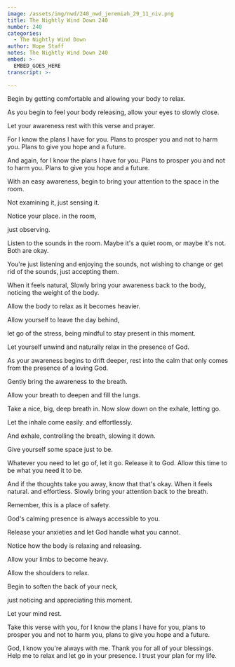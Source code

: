 ```yaml
---
image: /assets/img/nwd/240_nwd_jeremiah_29_11_niv.png
title: The Nightly Wind Down 240
number: 240
categories:
  - The Nightly Wind Down
author: Hope Staff
notes: The Nightly Wind Down 240
embed: >-
  EMBED_GOES_HERE
transcript: >-
  
---
```

Begin by getting comfortable and allowing your body to relax.

As you begin to feel your body releasing, allow your eyes to slowly close.

Let your awareness rest with this verse and prayer.

For I know the plans I have for you. Plans to prosper you and not to harm you. Plans to give you hope and a future.

And again, for I know the plans I have for you. Plans to prosper you and not to harm you. Plans to give you hope and a future.

With an easy awareness, begin to bring your attention to the space in the room.

Not examining it, just sensing it.

Notice your place. in the room,

just observing.

Listen to the sounds in the room. Maybe it's a quiet room, or maybe it's not. Both are okay.

You're just listening and enjoying the sounds, not wishing to change or get rid of the sounds, just accepting them.

When it feels natural, Slowly bring your awareness back to the body, noticing the weight of the body.

Allow the body to relax as it becomes heavier.

Allow yourself to leave the day behind,

let go of the stress, being mindful to stay present in this moment.

Let yourself unwind and naturally relax in the presence of God.

As your awareness begins to drift deeper, rest into the calm that only comes from the presence of a loving God.

Gently bring the awareness to the breath.

Allow your breath to deepen and fill the lungs.

Take a nice, big, deep breath in. Now slow down on the exhale, letting go.

Let the inhale come easily. and effortlessly.

And exhale, controlling the breath, slowing it down.

Give yourself some space just to be.

Whatever you need to let go of, let it go. Release it to God. Allow this time to be what you need it to be.

And if the thoughts take you away, know that that's okay. When it feels natural. and effortless. Slowly bring your attention back to the breath.

Remember, this is a place of safety.

God's calming presence is always accessible to you.

Release your anxieties and let God handle what you cannot.

Notice how the body is relaxing and releasing.

Allow your limbs to become heavy.

Allow the shoulders to relax.

Begin to soften the back of your neck,

just noticing and appreciating this moment.

Let your mind rest.

Take this verse with you, for I know the plans I have for you, plans to prosper you and not to harm you, plans to give you hope and a future.

God, I know you're always with me. Thank you for all of your blessings. Help me to relax and let go in your presence. I trust your plan for my life.

